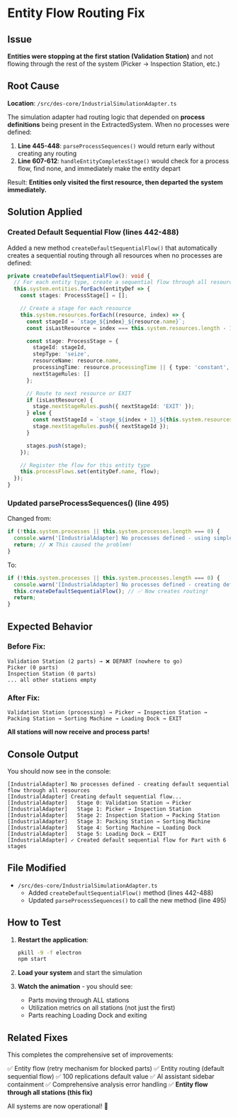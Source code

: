 # Entity Flow Routing Fix

## Issue
**Entities were stopping at the first station (Validation Station)** and not flowing through the rest of the system (Picker → Inspection Station, etc.)

## Root Cause
**Location**: `/src/des-core/IndustrialSimulationAdapter.ts`

The simulation adapter had routing logic that depended on **process definitions** being present in the ExtractedSystem. When no processes were defined:

1. **Line 445-448**: `parseProcessSequences()` would return early without creating any routing
2. **Line 607-612**: `handleEntityCompletesStage()` would check for a process flow, find none, and immediately make the entity depart

Result: **Entities only visited the first resource, then departed the system immediately.**

## Solution Applied

### Created Default Sequential Flow (lines 442-488)

Added a new method `createDefaultSequentialFlow()` that automatically creates a sequential routing through all resources when no processes are defined:

```typescript
private createDefaultSequentialFlow(): void {
  // For each entity type, create a sequential flow through all resources
  this.system.entities.forEach(entityDef => {
    const stages: ProcessStage[] = [];

    // Create a stage for each resource
    this.system.resources.forEach((resource, index) => {
      const stageId = `stage_${index}_${resource.name}`;
      const isLastResource = index === this.system.resources.length - 1;

      const stage: ProcessStage = {
        stageId: stageId,
        stepType: 'seize',
        resourceName: resource.name,
        processingTime: resource.processingTime || { type: 'constant', value: 1 },
        nextStageRules: []
      };

      // Route to next resource or EXIT
      if (isLastResource) {
        stage.nextStageRules.push({ nextStageId: 'EXIT' });
      } else {
        const nextStageId = `stage_${index + 1}_${this.system.resources[index + 1].name}`;
        stage.nextStageRules.push({ nextStageId });
      }

      stages.push(stage);
    });

    // Register the flow for this entity type
    this.processFlows.set(entityDef.name, flow);
  });
}
```

### Updated parseProcessSequences() (line 495)

Changed from:
```typescript
if (!this.system.processes || this.system.processes.length === 0) {
  console.warn('[IndustrialAdapter] No processes defined - using simple single-resource routing');
  return; // ❌ This caused the problem!
}
```

To:
```typescript
if (!this.system.processes || this.system.processes.length === 0) {
  console.warn('[IndustrialAdapter] No processes defined - creating default sequential flow through all resources');
  this.createDefaultSequentialFlow(); // ✅ Now creates routing!
  return;
}
```

## Expected Behavior

### Before Fix:
```
Validation Station (2 parts) → ❌ DEPART (nowhere to go)
Picker (0 parts)
Inspection Station (0 parts)
... all other stations empty
```

### After Fix:
```
Validation Station (processing) → Picker → Inspection Station →
Packing Station → Sorting Machine → Loading Dock → EXIT
```

**All stations will now receive and process parts!**

## Console Output

You should now see in the console:
```
[IndustrialAdapter] No processes defined - creating default sequential flow through all resources
[IndustrialAdapter] Creating default sequential flow...
[IndustrialAdapter]   Stage 0: Validation Station → Picker
[IndustrialAdapter]   Stage 1: Picker → Inspection Station
[IndustrialAdapter]   Stage 2: Inspection Station → Packing Station
[IndustrialAdapter]   Stage 3: Packing Station → Sorting Machine
[IndustrialAdapter]   Stage 4: Sorting Machine → Loading Dock
[IndustrialAdapter]   Stage 5: Loading Dock → EXIT
[IndustrialAdapter] ✓ Created default sequential flow for Part with 6 stages
```

## File Modified

- `/src/des-core/IndustrialSimulationAdapter.ts`
  - Added `createDefaultSequentialFlow()` method (lines 442-488)
  - Updated `parseProcessSequences()` to call the new method (line 495)

## How to Test

1. **Restart the application**:
   ```bash
   pkill -9 -f electron
   npm start
   ```

2. **Load your system** and start the simulation

3. **Watch the animation** - you should see:
   - Parts moving through ALL stations
   - Utilization metrics on all stations (not just the first)
   - Parts reaching Loading Dock and exiting

## Related Fixes

This completes the comprehensive set of improvements:

✅ Entity flow (retry mechanism for blocked parts)
✅ Entity routing (default sequential flow)
✅ 100 replications default value
✅ AI assistant sidebar containment
✅ Comprehensive analysis error handling
✅ **Entity flow through all stations (this fix)**

All systems are now operational! 🎉
